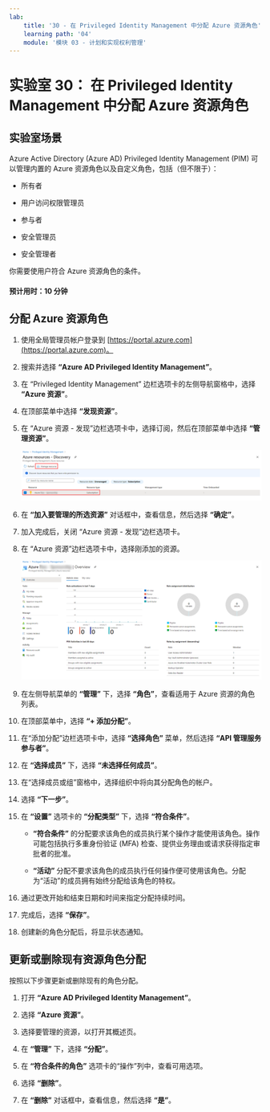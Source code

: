```yaml
---
lab:
    title: '30 - 在 Privileged Identity Management 中分配 Azure 资源角色'
    learning path: '04'
    module: '模块 03 - 计划和实现权利管理'
---
```


# 实验室 30： 在 Privileged Identity Management 中分配 Azure 资源角色

## 实验室场景

Azure Active Directory (Azure AD) Privileged Identity Management (PIM) 可以管理内置的 Azure 资源角色以及自定义角色，包括（但不限于）：

- 所有者

- 用户访问权限管理员

- 参与者

- 安全管理员

- 安全管理者

你需要使用户符合 Azure 资源角色的条件。

#### 预计用时：10 分钟

## 分配 Azure 资源角色

1. 使用全局管理员帐户登录到 [https://portal.azure.com](https://portal.azure.com)。

1. 搜索并选择 **“Azure AD Privileged Identity Management”**。

1. 在 “Privileged Identity Management” 边栏选项卡的左侧导航窗格中，选择 **“Azure 资源”**。

1. 在顶部菜单中选择 **“发现资源”**。

1. 在 “Azure 资源 - 发现”边栏选项卡中，选择订阅，然后在顶部菜单中选择 **“管理资源”**。

    ![显示 “Azure 资源发现”边栏选项卡的屏幕图像，其中突出显示了订阅和“管理资源”](./media/lp4-mod3-pim-azure-resource-management.png)

1. 在 **“加入要管理的所选资源”** 对话框中，查看信息，然后选择 **“确定”**。

1. 加入完成后，关闭 “Azure 资源 - 发现”边栏选项卡。

1. 在 “Azure 资源”边栏选项卡中，选择刚添加的资源。

    ![显示最近添加的 Azure 资源的屏幕图像](./media/lp4-mod3-pim-az-resource-overview.png)

1. 在左侧导航菜单的 **“管理”** 下，选择 **“角色”**，查看适用于 Azure 资源的角色列表。

1. 在顶部菜单中，选择 **“+ 添加分配”**。

1. 在“添加分配”边栏选项卡中，选择 **“选择角色”** 菜单，然后选择 **“API 管理服务参与者”**。

1. 在 **“选择成员”** 下，选择 **“未选择任何成员”**。

1. 在“选择成员或组”窗格中，选择组织中将向其分配角色的帐户。

1. 选择 **“下一步”**。

1. 在 **“设置”** 选项卡的 **“分配类型”** 下，选择 **“符合条件”**。

    - **“符合条件”** 的分配要求该角色的成员执行某个操作才能使用该角色。操作可能包括执行多重身份验证 (MFA) 检查、提供业务理由或请求获得指定审批者的批准。

    - **“活动”** 分配不要求该角色的成员执行任何操作便可使用该角色。分配为“活动”的成员拥有始终分配给该角色的特权。

1. 通过更改开始和结束日期和时间来指定分配持续时间。

1. 完成后，选择 **“保存”**。

1. 创建新的角色分配后，将显示状态通知。

## 更新或删除现有资源角色分配

按照以下步骤更新或删除现有的角色分配。

1. 打开 **“Azure AD Privileged Identity Management”**。

1. 选择 **“Azure 资源”**。

1. 选择要管理的资源，以打开其概述页。

1. 在 **“管理”** 下，选择 **“分配”**。

1. 在 **“符合条件的角色”** 选项卡的“操作”列中，查看可用选项。

1. 选择 **“删除”**。

1. 在 **“删除”** 对话框中，查看信息，然后选择 **“是”**。
